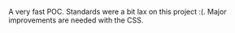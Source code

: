 A very fast POC.  Standards were a bit lax on this project :(.  Major improvements are needed with the CSS. 
